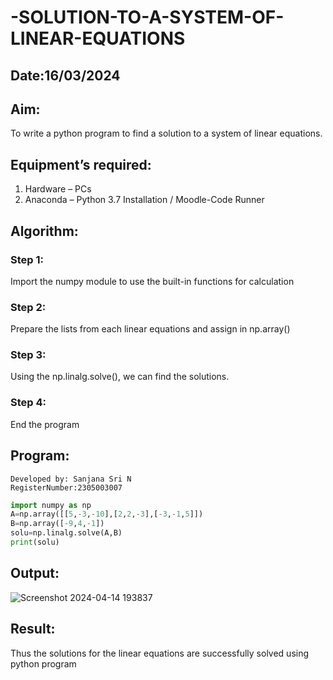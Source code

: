 # -SOLUTION-TO-A-SYSTEM-OF-LINEAR-EQUATIONS

## Date:16/03/2024

## Aim:
To write a python program to find a solution to a system of linear equations.
## Equipment’s required:
1. 	Hardware – PCs
2. 	Anaconda – Python 3.7 Installation / Moodle-Code Runner
## Algorithm:
### Step 1: 
Import the numpy module to use the built-in functions for calculation
### Step 2: 
Prepare the lists from each linear equations and assign in np.array()
### Step 3: 
Using the np.linalg.solve(), we can find the solutions.
### Step 4: 
End the program
## Program:
```
Developed by: Sanjana Sri N
RegisterNumber:2305003007  

`````
```python
import numpy as np
A=np.array([[5,-3,-10],[2,2,-3],[-3,-1,5]])
B=np.array([-9,4,-1])
solu=np.linalg.solve(A,B)
print(solu)
```

## Output:
![Screenshot 2024-04-14 193837](https://github.com/sanjana1605/-SOLUTION-TO-A-SYSTEM-OF-LINEAR-EQUATIONS/assets/155608340/c78c515b-afc8-421e-b034-fa358db79c91)

## Result: 
Thus the solutions for the linear equations are successfully solved using python program

